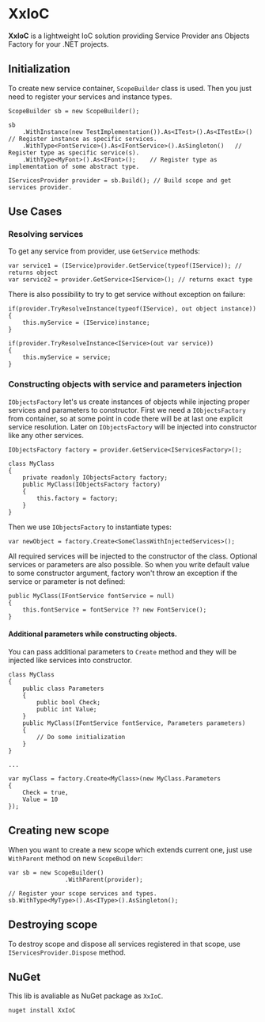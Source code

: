 # XxIoC

**XxIoC** is a lightweight IoC solution providing Service Provider ans Objects Factory for your .NET projects.

## Initialization
To create new service container, `ScopeBuilder` class is used. Then you just need to register your services and instance types.
````
ScopeBuilder sb = new ScopeBuilder();

sb
	.WithInstance(new TestImplementation()).As<ITest>().As<ITestEx>() 	// Register instance as specific services.
	.WithType<FontService>().As<IFontService>().AsSingleton() 	// Register type as specific service(s).
	.WithType<MyFont>().As<IFont>(); 	// Register type as implementation of some abstract type.

IServicesProvider provider = sb.Build(); // Build scope and get services provider.
````

## Use Cases
### Resolving services
To get any service from provider, use `GetService` methods:
````
var service1 = (IService)provider.GetService(typeof(IService)); // returns object
var service2 = provider.GetService<IService>(); // returns exact type
````
There is also possibility to try to get service without exception on failure:
````
if(provider.TryResolveInstance(typeof(IService), out object instance))
{
	this.myService = (IService)instance;
}

if(provider.TryResolveInstance<IService>(out var service))
{
	this.myService = service;
}
````
### Constructing objects with service and parameters injection
`IObjectsFactory` let's us create instances of objects while injecting proper services and parameters to constructor.
First we need a `IObjectsFactory` from container, so at some point in code there will be at last one explicit service resolution. Later on `IObjectsFactory` will be injected into constructor like any other services.
````
IObjectsFactory factory = provider.GetService<IServicesFactory>();

class MyClass
{
	private readonly IObjectsFactory factory;
	public MyClass(IObjectsFactory factory)
	{
		this.factory = factory;
	}
}
````
Then we use `IObjectsFactory` to instantiate types:
````
var newObject = factory.Create<SomeClassWithInjectedServices>();
````
All required services will be injected to the constructor of the class. Optional services or parameters are also possible. So when you write default value to some constructor argument, factory won't throw an exception if the service or parameter is not defined:
````
public MyClass(IFontService fontService = null)
{
	this.fontService = fontService ?? new FontService();
}
````
#### Additional parameters while constructing objects.
You can pass additional parameters to `Create` method and they will be injected like services into constructor.
````
class MyClass
{
	public class Parameters
	{
		public bool Check;
		public int Value;
	}
	public MyClass(IFontService fontService, Parameters parameters)
	{
		// Do some initialization
	}
}

...

var myClass = factory.Create<MyClass>(new MyClass.Parameters
{
	Check = true,
	Value = 10
});
````

## Creating new scope
When you want to create a new scope which extends current one, just use `WithParent` method on new `ScopeBuilder`:
````
var sb = new ScopeBuilder()
				.WithParent(provider);
				
// Register your scope services and types.
sb.WithType<MyType>().As<IType>().AsSingleton();
````
## Destroying scope
To destroy scope and dispose all services registered in that scope, use `IServicesProvider.Dispose` method.

## NuGet
This lib is avaliable as NuGet package as `XxIoC`.
````
nuget install XxIoC
````